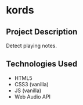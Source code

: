 # kords
## Project Description
Detect playing notes.

## Technologies Used
* HTML5
* CSS3 (vanilla)
* JS (vanilla)
* Web Audio API
